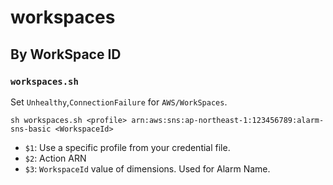 # workspaces

## By WorkSpace ID

### `workspaces.sh`
Set `Unhealthy`,`ConnectionFailure` for `AWS/WorkSpaces`.
```
sh workspaces.sh <profile> arn:aws:sns:ap-northeast-1:123456789:alarm-sns-basic <WorkspaceId>
```
-   `$1`: Use a specific profile from your credential file.
-   `$2`: Action ARN
-   `$3`: `WorkspaceId` value of dimensions. Used for Alarm Name.
